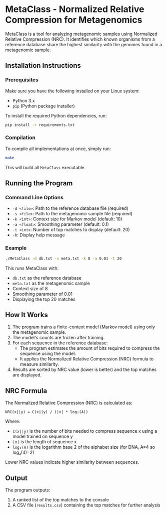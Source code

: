 # MetaClass - Normalized Relative Compression for Metagenomics

MetaClass is a tool for analyzing metagenomic samples using Normalized Relative Compression (NRC). It identifies which known organisms from a reference database share the highest similarity with the genomes found in a metagenomic sample.

## Installation Instructions

### Prerequisites

Make sure you have the following installed on your Linux system:
- Python 3.x
- `pip` (Python package installer)

To install the required Python dependencies, run:

```bash
pip install -r requirements.txt
```

### Compilation

To compile all implementations at once, simply run:

```bash
make
```

This will build all `MetaClass` executable.

## Running the Program

### Command Line Options

- `-d <file>`: Path to the reference database file (required)
- `-s <file>`: Path to the metagenomic sample file (required)
- `-k <int>`: Context size for Markov model (default: 10)
- `-a <float>`: Smoothing parameter (default: 0.1)
- `-t <int>`: Number of top matches to display (default: 20)
- `-h`: Display help message

### Example

```bash
./MetaClass -d db.txt -s meta.txt -k 8 -a 0.01 -t 20
```

This runs MetaClass with:
- `db.txt` as the reference database
- `meta.txt` as the metagenomic sample
- Context size of 8
- Smoothing parameter of 0.01
- Displaying the top 20 matches

## How It Works

1. The program trains a finite-context model (Markov model) using only the metagenomic sample.
2. The model's counts are frozen after training.
3. For each sequence in the reference database:
   - The program estimates the amount of bits required to compress the sequence using the model.
   - It applies the Normalized Relative Compression (NRC) formula to measure similarity.
4. Results are sorted by NRC value (lower is better) and the top matches are displayed.

## NRC Formula

The Normalized Relative Compression (NRC) is calculated as:

```
NRC(x||y) = C(x||y) / (|x| * log₂(A))
```

Where:
- `C(x||y)` is the number of bits needed to compress sequence x using a model trained on sequence y
- `|x|` is the length of sequence x
- `log₂(A)` is the logarithm base 2 of the alphabet size (for DNA, A=4 so log₂(4)=2)

Lower NRC values indicate higher similarity between sequences.

## Output

The program outputs:
1. A ranked list of the top matches to the console
2. A CSV file (`results.csv`) containing the top matches for further analysis
